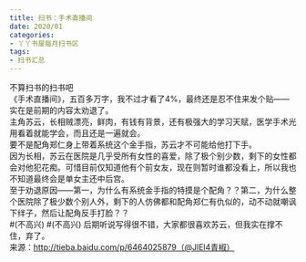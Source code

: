 ```yaml
---
title: 扫书：手术直播间
date: 2020/01
categories:
- 丫丫书屋每月扫书区
tags:
- 扫书汇总
---
```



不算扫书的扫书吧  
《手术直播间》，五百多万字，我不过才看了4%，最终还是忍不住来发个贴——实在是前期的内容太劝退了。  
主角苏云，长相贼漂亮，鲜肉，有钱有背景，还有极强大的学习天赋，医学手术光用看着就能学会，而且还是一遍就会。  
要不是配角郑仁身上带着系统这个金手指，苏云才不可能给他打下手。  
因为长相，苏云在医院是几乎受所有女性的喜爱，除了极个别少数，剩下的女性都会对他犯花痴。可惜目前仅知道他有个前女友，现在则暂时谁都没看上，所以我也不知道最终会是单女主还中后宫。  
至于劝退原因——第一，为什么有系统金手指的特摸是个配角？？第二，为什么整个医院除了极少数个别人外，剩下的人仿佛都和配角郑仁有仇似的，动不动就嘲讽下绊子，然后让配角反手打脸？？  
#(不高兴) #(不高兴) 后期听说写得很不错，大家都很喜欢苏云，但我实在撑不住，弃了。  
来源：http://tieba.baidu.com/p/6464025879（@JlEl4青椒）  
